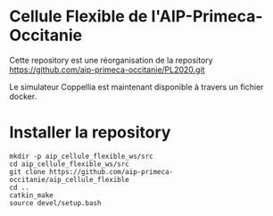 Cellule Flexible de l'AIP-Primeca-Occitanie
===========================================

Cette repository est une réorganisation de la repository 
https://github.com/aip-primeca-occitanie/PL2020.git

Le simulateur Coppellia est maintenant disponible à travers un fichier
docker.


# Installer la repository

```
mkdir -p aip_cellule_flexible_ws/src
cd aip_cellule_flexible_ws/src
git clone https://github.com/aip-primeca-occitanie/aip_cellule_flexible
cd ..
catkin_make
source devel/setup.bash
```
